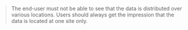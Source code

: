 >The end-user must not be able to see that the data is distributed over various locations. Users should always get the impression that the data is located at one site only.